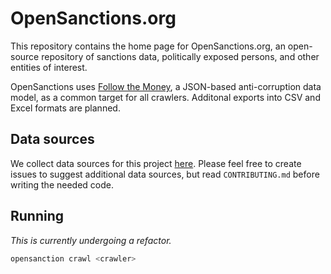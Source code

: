 # OpenSanctions.org

This repository contains the home page for OpenSanctions.org, an open-source repository of sanctions data, politically exposed persons, and other entities of interest.

OpenSanctions uses [Follow the Money](https://docs.alephdata.org/developers/followthemoney), a JSON-based anti-corruption data model, as a common target for all crawlers. Additonal exports into CSV and Excel formats are planned.

## Data sources

We collect data sources for this project [here](https://docs.google.com/spreadsheets/d/1ozEF7aTRM5mOK7PfusKnlGnfoYdee5AygdKbMTHkRQE/edit#gid=0). Please feel free to create issues to suggest additional data sources, but read `CONTRIBUTING.md` before writing the needed code.

## Running

_This is currently undergoing a refactor._

```python
opensanction crawl <crawler>
```


